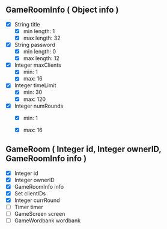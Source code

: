 ## GameRoomInfo ( Object info )

* [X]  String title
	* [X]  min length: 1
	* [X]  max length: 32

* [X]  String password
	* [X]  min length: 0
	* [X]  max length: 12

* [X]  Integer maxClients
	* [X]  min: 1
	* [X]  max: 16

* [X]  Integer timeLimit
	* [X]  min: 30
	* [X]  max: 120

* [X]  Integer numRounds
	* [X]  min: 1
	* [X]  max: 16


## GameRoom ( Integer id, Integer ownerID, GameRoomInfo info )

* [X]  Integer id
* [X]  Integer ownerID
* [X]  GameRoomInfo info
* [X]  Set clientIDs
* [X]  Integer currRound
* [ ]  Timer timer
* [ ]  GameScreen screen
* [ ]  GameWordbank wordbank

